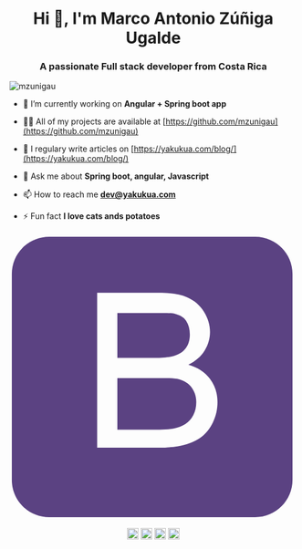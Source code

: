 <h1 align="center">Hi 👋, I'm Marco Antonio Zúñiga Ugalde</h1>
<h3 align="center">A passionate Full stack developer from Costa Rica</h3>
<p align="left"> <img src="https://komarev.com/ghpvc/?username=mzunigau" alt="mzunigau" /> </p>
<link rel="stylesheet" href="https://cdn.jsdelivr.net/gh/konpa/devicon@master/devicon.min.css">

- 🔭 I’m currently working on **Angular + Spring boot app**

- 👨‍💻 All of my projects are available at [https://github.com/mzunigau](https://github.com/mzunigau)

- 📝 I regulary write articles on [https://yakukua.com/blog/](https://yakukua.com/blog/)

- 💬 Ask me about **Spring boot, angular, Javascript**

- 📫 How to reach me **dev@yakukua.com**

- ⚡ Fun fact **I love cats ands potatoes**

<p align="left">
<i class="devicon-bootstrap-plain"></i>
  <svg viewBox="0 0 128 128">
<path fill="#5B4282" d="M75.701 65.603c-2.334-.768-5.694-.603-10.08-.603h-17.621v23h18.844c2.944 0 5.012-.315 6.203-.535 2.099-.376 3.854-1.104 5.264-1.982 1.409-.876 2.568-2.205 3.478-3.881.908-1.676 1.363-3.637 1.363-5.83 0-2.568-.658-4.54-1.975-6.436-1.316-1.896-3.141-2.965-5.476-3.733zM73.282 55.087c2.317-.688 4.064-1.89 5.239-3.487 1.176-1.598 1.763-3.631 1.763-6.044 0-2.286-.549-4.314-1.646-6.054s-2.662-2.413-4.699-3.056c-2.037-.641-5.53-.446-10.48-.446h-15.459v20h16.587c4.042 0 6.939-.38 8.695-.913zM126 18.625c0-9.182-7.443-16.625-16.625-16.625h-91.75c-9.182 0-16.625 7.443-16.625 16.625v91.75c0 9.182 7.443 16.625 16.625 16.625h91.75c9.182 0 16.625-7.443 16.625-16.625v-91.75zm-35.447 66.12c-1.362 2.773-3.047 4.911-5.052 6.415-2.006 1.504-4.521 2.78-7.544 3.548-3.022.769-6.728 1.292-11.113 1.292h-27.844v-69h27.42c5.264 0 9.485.609 12.665 2.002 3.181 1.395 5.671 3.497 7.474 6.395 1.801 2.898 2.702 5.907 2.702 9.071 0 2.945-.8 5.708-2.397 8.308-1.598 2.602-4.011 4.694-7.237 6.292 4.166 1.222 7.37 3.304 9.61 6.248 2.24 2.945 3.36 6.422 3.36 10.432 0 3.227-.681 6.225-2.044 8.997z"></path>
</svg>
</p><p align="center">
<a href="https://twitter.com/frog_solid" target="blank"><img align="center" src="https://cdn.jsdelivr.net/npm/simple-icons@3.0.1/icons/twitter.svg" alt="marco40669826" height="20" width="20" /></a>
<a href="https://linkedin.com/in/marco-zúñiga-ugalde" target="blank"><img align="center" src="https://cdn.jsdelivr.net/npm/simple-icons@3.0.1/icons/linkedin.svg" alt="marco-zúñiga-ugalde" height="20" width="20" /></a>
<a href="https://www.facebook.com/simbiosisempresarial" target="blank"><img align="center" src="https://cdn.jsdelivr.net/npm/simple-icons@3.0.1/icons/facebook.svg" alt="bekuo.me" height="20" width="20" /></a>
<a href="https://www.behance.net/bekuo" target="blank"><img align="center" src="https://cdn.jsdelivr.net/npm/simple-icons@3.0.1/icons/behance.svg" alt="bekuo" height="20" width="20" /></a>
</p>
